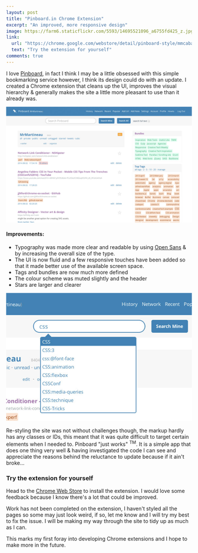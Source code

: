 ```yaml
---
layout: post
title: "Pinboard.in Chrome Extension"
excerpt: "An improved, more responsive design"
image: https://farm6.staticflickr.com/5593/14695521096_a6755fd425_z.jpg
link:
  url: "https://chrome.google.com/webstore/detail/pinboard-style/mmcabafimbenknlnlndkdfjgfkkljhmg"
  text: "Try the extension for yourself"
comments: true
---
```

I love [Pinboard](http://pinboard.in), in fact I think I may be a little obsessed with this simple bookmarking service however, I think its design could do with an update. I created a Chrome extension that cleans up the UI, improves the visual hierarchy & generally makes the site a little more pleasant to use than it already was.

![](/img/posts/pinboard-ext-1.jpg)

#### Improvements:

* Typography was made more clear and readable by using [Open Sans](http://www.google.com/fonts/specimen/Open+Sans) & by increasing the overall size of the type.
* The UI is now fluid and a few responsive touches have been added so that it made better use of the available screen space.
* Tags and bundles are now much more defined
* The colour scheme was muted slightly and the header
* Stars are larger and clearer

![](/img/posts/pinboard-ext-2.jpg)

Re-styling the site was not without challenges though, the markup hardly has any classes or IDs, this meant that it was quite difficult to target certain elements when I needed to. Pinboard "just works" <sup>TM</sup>. It is a simple app that does one thing very well & having investigated the code I can see and appreciate the reasons behind the reluctance to update because if it ain't broke...

### Try the extension for yourself
Head to the [Chrome Web Store](https://chrome.google.com/webstore/detail/pinboard-style/mmcabafimbenknlnlndkdfjgfkkljhmg) to install the extension. I would love some feedback because I know there's a lot that could be improved.

Work has not been completed on the extension, I haven't styled all the pages so some may just look weird, if so, let me know and I will try my best to fix the issue. I will be making my way through the site to tidy up as much as I can.

This marks my first foray into developing Chrome extensions and I hope to make more in the future.
